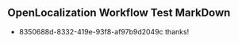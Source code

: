 ## OpenLocalization Workflow Test MarkDown
* 8350688d-8332-419e-93f8-af97b9d2049c thanks!

<!--HONumber=Jul16_HO4-->


